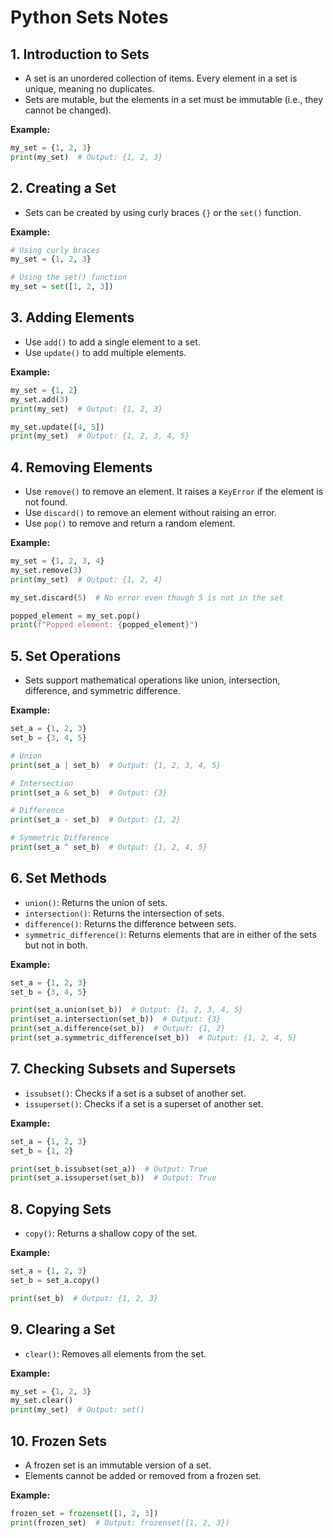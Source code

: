 
# Python Sets Notes

## 1. **Introduction to Sets**
- A set is an unordered collection of items. Every element in a set is unique, meaning no duplicates.
- Sets are mutable, but the elements in a set must be immutable (i.e., they cannot be changed).

**Example:**

```python
my_set = {1, 2, 3}
print(my_set)  # Output: {1, 2, 3}
```

## 2. **Creating a Set**
- Sets can be created by using curly braces `{}` or the `set()` function.

**Example:**

```python
# Using curly braces
my_set = {1, 2, 3}

# Using the set() function
my_set = set([1, 2, 3])
```

## 3. **Adding Elements**
- Use `add()` to add a single element to a set.
- Use `update()` to add multiple elements.

**Example:**

```python
my_set = {1, 2}
my_set.add(3)
print(my_set)  # Output: {1, 2, 3}

my_set.update([4, 5])
print(my_set)  # Output: {1, 2, 3, 4, 5}
```

## 4. **Removing Elements**
- Use `remove()` to remove an element. It raises a `KeyError` if the element is not found.
- Use `discard()` to remove an element without raising an error.
- Use `pop()` to remove and return a random element.

**Example:**

```python
my_set = {1, 2, 3, 4}
my_set.remove(3)
print(my_set)  # Output: {1, 2, 4}

my_set.discard(5)  # No error even though 5 is not in the set

popped_element = my_set.pop()
print(f"Popped element: {popped_element}")
```

## 5. **Set Operations**
- Sets support mathematical operations like union, intersection, difference, and symmetric difference.

**Example:**

```python
set_a = {1, 2, 3}
set_b = {3, 4, 5}

# Union
print(set_a | set_b)  # Output: {1, 2, 3, 4, 5}

# Intersection
print(set_a & set_b)  # Output: {3}

# Difference
print(set_a - set_b)  # Output: {1, 2}

# Symmetric Difference
print(set_a ^ set_b)  # Output: {1, 2, 4, 5}
```

## 6. **Set Methods**
- `union()`: Returns the union of sets.
- `intersection()`: Returns the intersection of sets.
- `difference()`: Returns the difference between sets.
- `symmetric_difference()`: Returns elements that are in either of the sets but not in both.

**Example:**

```python
set_a = {1, 2, 3}
set_b = {3, 4, 5}

print(set_a.union(set_b))  # Output: {1, 2, 3, 4, 5}
print(set_a.intersection(set_b))  # Output: {3}
print(set_a.difference(set_b))  # Output: {1, 2}
print(set_a.symmetric_difference(set_b))  # Output: {1, 2, 4, 5}
```

## 7. **Checking Subsets and Supersets**
- `issubset()`: Checks if a set is a subset of another set.
- `issuperset()`: Checks if a set is a superset of another set.

**Example:**

```python
set_a = {1, 2, 3}
set_b = {1, 2}

print(set_b.issubset(set_a))  # Output: True
print(set_a.issuperset(set_b))  # Output: True
```

## 8. **Copying Sets**
- `copy()`: Returns a shallow copy of the set.

**Example:**

```python
set_a = {1, 2, 3}
set_b = set_a.copy()

print(set_b)  # Output: {1, 2, 3}
```

## 9. **Clearing a Set**
- `clear()`: Removes all elements from the set.

**Example:**

```python
my_set = {1, 2, 3}
my_set.clear()
print(my_set)  # Output: set()
```

## 10. **Frozen Sets**
- A frozen set is an immutable version of a set.
- Elements cannot be added or removed from a frozen set.

**Example:**

```python
frozen_set = frozenset([1, 2, 3])
print(frozen_set)  # Output: frozenset({1, 2, 3})
```

